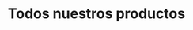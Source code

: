 ---
title: Todos nuestros productos
image: img/alpargatas.webp
layout: section
categories:
  - title: Todos los productos
    filter-folder: /productos/
    description: 
---